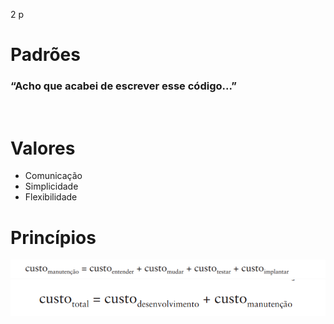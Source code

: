 2 p

# Padrões

### **“Acho que acabei de escrever esse código...”**
<br/>

# Valores
- Comunicação
- Simplicidade
- Flexibilidade
  
# Princípios

<img src="https://raw.githubusercontent.com/jcarloscody/teoria_designPatterns/main/img/custoTo.png">
<img src="https://raw.githubusercontent.com/jcarloscody/teoria_designPatterns/main/img/custoT.png">

